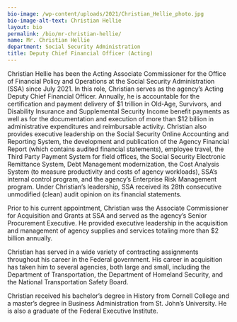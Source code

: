 ```yaml
---
bio-image: /wp-content/uploads/2021/Christian_Hellie_photo.jpg
bio-image-alt-text: Christian Hellie
layout: bio
permalink: /bio/mr-christian-hellie/
name: Mr. Christian Hellie
department: Social Security Administration
title: Deputy Chief Financial Officer (Acting)
---
```

Christian Hellie has been the Acting Associate Commissioner for the Office of Financial Policy and Operations at the Social Security Administration (SSA) since July 2021.  In this role, Christian serves as the agency’s Acting Deputy Chief Financial Officer.  Annually, he is accountable for the certification and payment delivery of $1 trillion in Old-Age, Survivors, and Disability Insurance and Supplemental Security Income benefit payments as well as for the documentation and execution of more than $12 billion in administrative expenditures and reimbursable activity.  Christian also provides executive leadership on the Social Security Online Accounting and Reporting System, the development and publication of the Agency Financial Report (which contains audited financial statements), employee travel, the Third Party Payment System for field offices, the Social Security Electronic Remittance System, Debt Management modernization, the Cost Analysis System (to measure productivity and costs of agency workloads), SSA’s internal control program, and the agency’s Enterprise Risk Management program.  Under Christian’s leadership, SSA received its 28th consecutive unmodified (clean) audit opinion on its financial statements.  

Prior to his current appointment, Christian was the Associate Commissioner for Acquisition and Grants at SSA and served as the agency’s Senior Procurement Executive.  He provided executive leadership in the acquisition and management of agency supplies and services totaling more than $2 billion annually.  

Christian has served in a wide variety of contracting assignments throughout his career in the Federal government.  His career in acquisition has taken him to several agencies, both large and small, including the Department of Transportation, the Department of Homeland Security, and the National Transportation Safety Board.

Christian received his bachelor’s degree in History from Cornell College and a master’s degree in Business Administration from St. John’s University.  He is also a graduate of the Federal Executive Institute.

